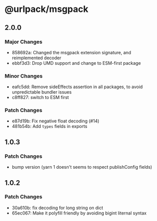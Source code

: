 # @urlpack/msgpack

## 2.0.0

### Major Changes

- 858692a: Changed the msgpack extension signature, and reimplemented decoder
- ebbf3d3: Drop UMD support and change to ESM-first package

### Minor Changes

- eafc5dd: Remove sideEffects assertion in all packages, to avoid unpredictable bundler issues
- c8ff827: switch to ESM first

### Patch Changes

- e87d19b: Fix negative float decoding (#14)
- 481b54b: Add `types` fields in exports

## 1.0.3

### Patch Changes

- bump version (yarn 1 doesn't seems to respect publishConfig fields)

## 1.0.2

### Patch Changes

- 30a610b: fix decoding for long string on dict
- 65ec067: Make it polyfill friendly by avoiding bigint liternal syntax
